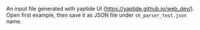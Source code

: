An input file generated with yaptide UI (https://yaptide.github.io/web_dev/).
Open first example, then save it as JSON file under `sh_parser_test.json` name.
